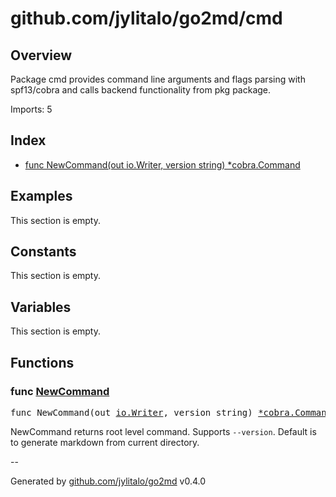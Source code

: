 # github.com/jylitalo/go2md/cmd

## Overview
Package cmd provides command line arguments and flags parsing with spf13/cobra and
calls backend functionality from pkg package.

Imports: 5

## Index
- [func NewCommand(out io.Writer, version string) *cobra.Command](#func-newcommand)

## Examples

This section is empty.

## Constants

This section is empty.

## Variables
This section is empty.

## Functions

### func [NewCommand](./cmd.go#L16)

<pre>
func NewCommand(out <a href="https://pkg.go.dev/io#Writer">io.Writer</a>, version string) <a href="https://pkg.go.dev/github.com/spf13/cobra#Command">*cobra.Command</a>
</pre>
NewCommand returns root level command.
Supports `--version`.
Default is to generate markdown from current directory.



--

Generated by [github.com/jylitalo/go2md](https://github.com/jylitalo/go2md/) v0.4.0


